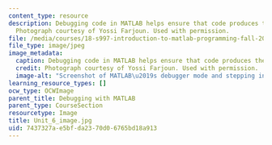 ```yaml
---
content_type: resource
description: Debugging code in MATLAB helps ensure that code produces the desire output.
  Photograph courtesy of Yossi Farjoun. Used with permission.
file: /media/courses/18-s997-introduction-to-matlab-programming-fall-2011/7437327ae5bfda2370d06765bd18a913_Unit_6_image.jpg
file_type: image/jpeg
image_metadata:
  caption: Debugging code in MATLAB helps ensure that code produces the desire output.
  credit: Photograph courtesy of Yossi Farjoun. Used with permission.
  image-alt: "Screenshot of MATLAB\u2019s debugger mode and stepping into a function."
learning_resource_types: []
ocw_type: OCWImage
parent_title: Debugging with MATLAB
parent_type: CourseSection
resourcetype: Image
title: Unit_6_image.jpg
uid: 7437327a-e5bf-da23-70d0-6765bd18a913
---
```

